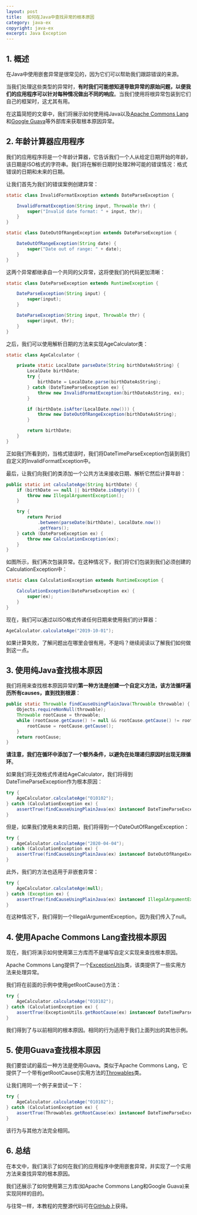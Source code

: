 ```yaml
---
layout: post
title:  如何在Java中查找异常的根本原因
category: java-ex
copyright: java-ex
excerpt: Java Exception
---
```


## 1. 概述

在Java中使用嵌套异常是很常见的，因为它们可以帮助我们跟踪错误的来源。

当我们处理这些类型的异常时，**有时我们可能想知道导致异常的原始问题，以便我们的应用程序可以针对每种情况做出不同的响应**。当我们使用将根异常包装到它们自己的框架时，这尤其有用。

在这篇简短的文章中，我们将展示如何使用纯Java以及[Apache Commons Lang](https://commons.apache.org/proper/commons-lang/)和[Google Guava](https://github.com/google/guava)等外部库来获取根本原因异常。

## 2. 年龄计算器应用程序

我们的应用程序将是一个年龄计算器，它告诉我们一个人从给定日期开始的年龄，该日期是ISO格式的字符串。我们将在解析日期时处理2种可能的错误情况：格式错误的日期和未来的日期。

让我们首先为我们的错误案例创建异常：

```java
static class InvalidFormatException extends DateParseException {

    InvalidFormatException(String input, Throwable thr) {
        super("Invalid date format: " + input, thr);
    }
}

static class DateOutOfRangeException extends DateParseException {

    DateOutOfRangeException(String date) {
        super("Date out of range: " + date);
    }
}
```

这两个异常都继承自一个共同的父异常，这将使我们的代码更加清晰：

```java
static class DateParseException extends RuntimeException {

    DateParseException(String input) {
        super(input);
    }

    DateParseException(String input, Throwable thr) {
        super(input, thr);
    }
}
```

之后，我们可以使用解析日期的方法来实现AgeCalculator类：

```java
static class AgeCalculator {

    private static LocalDate parseDate(String birthDateAsString) {
        LocalDate birthDate;
        try {
            birthDate = LocalDate.parse(birthDateAsString);
        } catch (DateTimeParseException ex) {
            throw new InvalidFormatException(birthDateAsString, ex);
        }

        if (birthDate.isAfter(LocalDate.now())) {
            throw new DateOutOfRangeException(birthDateAsString);
        }

        return birthDate;
    }
}
```

正如我们所看到的，当格式错误时，我们将DateTimeParseException包装到我们自定义的InvalidFormatException中。

最后，让我们向我们的类添加一个公共方法来接收日期、解析它然后计算年龄：

```java
public static int calculateAge(String birthDate) {
    if (birthDate == null || birthDate.isEmpty()) {
        throw new IllegalArgumentException();
    }

    try {
        return Period
            .between(parseDate(birthDate), LocalDate.now())
            .getYears();
    } catch (DateParseException ex) {
        throw new CalculationException(ex);
    }
}
```

如图所示，我们再次包装异常。在这种情况下，我们将它们包装到我们必须创建的CalculationException中：

```java
static class CalculationException extends RuntimeException {

    CalculationException(DateParseException ex) {
        super(ex);
    }
}
```

现在，我们可以通过以ISO格式传递任何日期来使用我们的计算器：

```java
AgeCalculator.calculateAge("2019-10-01");
```

如果计算失败，了解问题出在哪里会很有用，不是吗？继续阅读以了解我们如何做到这一点。

## 3. 使用纯Java查找根本原因

我们将用来查找根本原因异常的**第一种方法是创建一个自定义方法，该方法循环遍历所有causes，直到找到根源**：

```java
public static Throwable findCauseUsingPlainJava(Throwable throwable) {
    Objects.requireNonNull(throwable);
    Throwable rootCause = throwable;
    while (rootCause.getCause() != null && rootCause.getCause() != rootCause) {
        rootCause = rootCause.getCause();
    }
    return rootCause;
}
```

**请注意，我们在循环中添加了一个额外条件，以避免在处理递归原因时出现无限循环**。

如果我们将无效格式传递给AgeCalculator，我们将得到DateTimeParseException作为根本原因：

```java
try {
    AgeCalculator.calculateAge("010102");
} catch (CalculationException ex) {
    assertTrue(findCauseUsingPlainJava(ex) instanceof DateTimeParseException);
}
```

但是，如果我们使用未来的日期，我们将得到一个DateOutOfRangeException：

```java
try {
    AgeCalculator.calculateAge("2020-04-04");
} catch (CalculationException ex) {
    assertTrue(findCauseUsingPlainJava(ex) instanceof DateOutOfRangeException);
}
```

此外，我们的方法也适用于非嵌套异常：

```java
try {
    AgeCalculator.calculateAge(null);
} catch (Exception ex) {
    assertTrue(findCauseUsingPlainJava(ex) instanceof IllegalArgumentException);
}
```

在这种情况下，我们得到一个IllegalArgumentException，因为我们传入了null。

## 4. 使用Apache Commons Lang查找根本原因

现在，我们将演示如何使用第三方库而不是编写自定义实现来查找根本原因。

Apache Commons Lang提供了一个[ExceptionUtils](https://github.com/apache/commons-lang/blob/master/src/main/java/org/apache/commons/lang3/exception/ExceptionUtils.java)类，该类提供了一些实用方法来处理异常。

我们将在前面的示例中使用getRootCause()方法：

```java
try {
    AgeCalculator.calculateAge("010102");
} catch (CalculationException ex) {
    assertTrue(ExceptionUtils.getRootCause(ex) instanceof DateTimeParseException);
}
```

我们得到了与以前相同的根本原因。相同的行为适用于我们上面列出的其他示例。

## 5. 使用Guava查找根本原因

我们要尝试的最后一种方法是使用Guava。类似于Apache Commons Lang，它提供了一个带有getRootCause()实用方法的[Throwables](https://github.com/google/guava/blob/master/guava/src/com/google/common/base/Throwables.java)类。

让我们用同一个例子来尝试一下：

```java
try {
    AgeCalculator.calculateAge("010102");
} catch (CalculationException ex) {
    assertTrue(Throwables.getRootCause(ex) instanceof DateTimeParseException);
}
```

该行为与其他方法完全相同。

## 6. 总结

在本文中，我们演示了如何在我们的应用程序中使用嵌套异常，并实现了一个实用方法来查找异常的根本原因。

我们还展示了如何使用第三方库(如Apache Commons Lang和Google Guava)来实现同样的目的。

与往常一样，本教程的完整源代码可在[GitHub](https://github.com/tuyucheng7/taketoday-tutorial4j/tree/master/java-core-modules/java-exceptions-2)上获得。